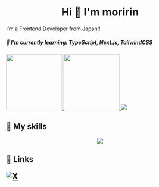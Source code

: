 
<h1 align="center">
  Hi 👋 I'm moririn  
</h1>
I’m a Frontend Developer from Japan!!
<h5>🌱 I’m currently learning: TypeScript, Next.js, TailwindCSS</h5>



<a href = "https://github.com/mafyyu/github-readme-stats">
    <img  height="150px" src="https://github-readme-stats.vercel.app/api?username=mafyyu&show_icons=true&theme=compact"
    >
</a>
<a href = "https://github.com/mafyyu/github-readme-stats">
    <img height="150px" src="https://github-readme-stats.vercel.app/api/top-langs/?username=mafyyu&layout=compact"
    >
</a>


<a href = "https://github.com/mafyyu/github-profile-trophy">
    <img src="https://github-profile-trophy.vercel.app/?username=mafyyu&rank=SSS,SS,S,AAA,AA,A,B"
    >
</a>



<h2 align="left" >
🚀 My skills
</h2>
<p align="center">
  <a href="https://skillicons.dev">
    <img src="https://skillicons.dev/icons?i=js,ts,react,nextjs,css,html,py,swift,unity,supabase,git,github" />
  </a>
</p>

<h2 align="left" >
📎 Links
</h>

[![X](https://img.shields.io/badge/--FFFFFF?style=social&logo=X&label=Follow%20もりりん)](https://twitter.com/midw_inter)<br>